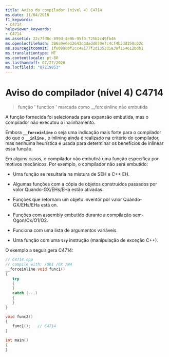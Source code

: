 ```yaml
---
title: Aviso do compilador (nível 4) C4714
ms.date: 11/04/2016
f1_keywords:
- C4714
helpviewer_keywords:
- C4714
ms.assetid: 22c7fd0c-899d-4e9b-95f3-725b2c49fb46
ms.openlocfilehash: 286a9e6e12643d3dadd070e7c4cf4b2dd350c02c
ms.sourcegitcommit: 1f009ab0f2cc4a177f2d1353d5a38f164612bdb1
ms.translationtype: MT
ms.contentlocale: pt-BR
ms.lasthandoff: 07/27/2020
ms.locfileid: "87219853"
---
```

# <a name="compiler-warning-level-4-c4714"></a>Aviso do compilador (nível 4) C4714

> função ' function ' marcada como __forceinline não embutida

A função fornecida foi selecionada para expansão embutida, mas o compilador não executou o inalinhamento.

Embora **`__forceinline`** o seja uma indicação mais forte para o compilador do que o **`__inline`** , o inlining ainda é realizado na critério do compilador, mas nenhuma heurística é usada para determinar os benefícios de inlinear essa função.

Em alguns casos, o compilador não embutirá uma função específica por motivos mecânicos. Por exemplo, o compilador não será embutido:

- Uma função se resultaria na mistura de SEH e C++ EH.

- Algumas funções com a cópia de objetos construídos passados por valor Quando-GX/EHs/EHa estão ativadas.

- Funções que retornam um objeto inventor por valor Quando-GX/EHs/EHa está on.

- Funções com assembly embutido durante a compilação sem-Ogon/Ox/O1/O2.

- Funciona com uma lista de argumentos variáveis.

- Uma função com uma **`try`** instrução (manipulação de exceção C++).

O exemplo a seguir gera C4714:

```cpp
// C4714.cpp
// compile with: /Ob1 /GX /W4
__forceinline void func1()
{
   try
   {
   }
   catch (...)
   {
   }
}

void func2()
{
   func1();   // C4714
}

int main()
{
}
```
